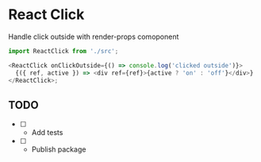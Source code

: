 # React Click

Handle click outside with render-props comoponent

```javascript
import ReactClick from './src';

<ReactClick onClickOutside={() => console.log('clicked outside')}>
  {({ ref, active }) => <div ref={ref}>{active ? 'on' : 'off'}</div>}
</ReactClick>;
```

## TODO

- [ ] - Add tests
- [ ] - Publish package
